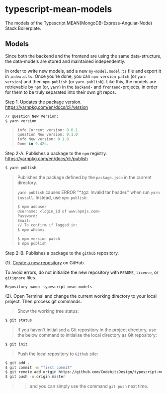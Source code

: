    
# typescript-mean-models

The models of the Typescript MEAN(MongoDB-Express-Angular-Node) Stack Boilerplate.

## Models

Since both the backend and the frontend are using the same data-structure, the data-models are stored and maintained independently.

In order to write new models, add a new `my-model.model.ts` file and export it in `index.d.ts`. Once you're done, you can `npm version patch` (or `yarn version`) and then `npm publish` (or `yarn publish`). Like this, the models are retrievable by `npm` (or, `yarn`) in the `backend-` and `frontend-`projects, in order for them to be truly separated into their own git repos.


Step 1. Updates the package version.
  <https://yarnpkg.com/en/docs/cli/version>
```bash
// question New Version:
$ yarn version
```
> ```js
> info Current version: 0.0.1
> question New version: 0.1.0
> info New version: 0.1.0
> Done in 9.42s.
> ```

Step 2-A. Publishes a package to the `npm` registry.
  <https://yarnpkg.com/en/docs/cli/publish>
```bash
$ yarn publish
```
> Publishes the package defined by the `package.json` in the current directory.
> 
> `yarn publish` causes ERROR "*.tgz: Invalid tar header." when run `yarn install`.
> Instead, use `npm publish`:
> ```bash
> $ npm adduser
> Username: <login_id of www.npmjs.com>
> Password:
> Email:
> // To confirm if logged in:
> $ npm whoami
>
> $ npm version patch
> $ npm publish
> ```

Step 2-B. Publishes a package to the `github` repository.

(1). [Create a new repository](https://help.github.com/articles/creating-a-new-repository/) on GitHub.

 To avoid errors, do not initialize the new repository with `README`, `license`, or `gitignore` files. 
```
Repository name: typescript-mean-models
```

(2). Open Terminal and change the current working directory to your local project. 
Then process git commands:

> Show the working tree status:

```bash
$ git status
```

> If you haven't initialised a Git repository in the project directory, 
> use the below command to initialise the local directory as Git repository:

```bash
$ git init 
```

> Push the local repository to `Github` site:

```bash
$ git add .
$ git commit -m "first commit"
$ git remote add origin https://github.com/CodebitsDesign/typescript-mean-models.git
$ git push -u origin master
```
> > and you can simply use the command `git push` next time.


